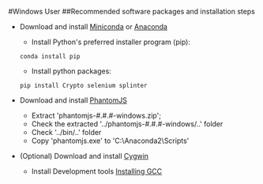 #Windows User
##Recommended software packages and installation steps
* Download and install [Miniconda](http://conda.pydata.org/miniconda.html) or [Anaconda](https://www.continuum.io/downloads)

  - Install Python's preferred installer program (pip):
  ```
  conda install pip
  ```
  - Install python packages:
  ```
  pip install Crypto selenium splinter
  ```
* Download and install [PhantomJS](http://phantomjs.org/download.html)

  - Extract 'phantomjs-#.#.#-windows.zip';
  - Check the extracted '../phantomjs-#.#.#-windows/..' folder
  - Check '../bin/..' folder
  - Copy 'phantomjs.exe' to 'C:\Anaconda2\Scripts'
  
* (Optional) Download and install [Cygwin](https://cygwin.com/install.html)

  - Install Development tools [Installing GCC](http://www2.warwick.ac.uk/fac/sci/moac/people/students/peter_cock/cygwin/part2/)
